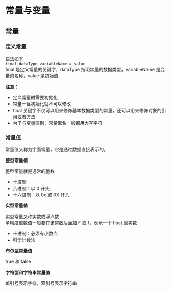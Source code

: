 # 常量与变量

## 常量

### 定义常量

语法如下  
`final dataType variableName = value`  
final 是定义常量的关键字，dataType 指明常量的数据类型，variableName 是变量的名称，value 是初始值

**注意：**

- 定义常量时需要初始化
- 常量一旦初始化就不可以修改
- final 关键字不仅可以用来修饰基本数据类型的常量，还可以用来修饰对象的引用或者方法
- 为了与变量区别，常量取名一般都用大写字符

### 常量值

常量值又称为字面常量，它是通过数据直接表示的。

**整型常量值**  

整型常量就是通常的整数

- 十进制
- 八进制：以 0 开头
- 十六进制：以 0x 或 0X 开头

**实型常量值**  

实型常量又称实数或浮点数  
单精度型数值一般要在该常数后面加 F 或 f，表示一个 float 型实数

- 十进制：必须有小数点
- 科学计数法

**布尔型常量值**  

true 和 false

**字符型和字符串常量值**  

单引号表示字符，双引号表示字符串